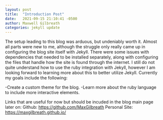 ```yaml
---
layout: post
title:  "Introduction Post"
date:   2021-09-15 21:10:41 -0500
author: Maxwell Gilbreath
categories: jekyll update
---
```

The setup leading to this blog was arduous, but undeniably worth it. Almost all parts were new to me, although the struggle only really came up in configuring the blog site itself with Jekyll. There were some issues with dependencies that needed to be installed separately, along with configuring the files that handle how the site is found through the internet. I still do not quite understand how to use the ruby integration with Jekyll, however I am looking forward to learning more about this to better utilize Jekyll. Currently my goals include the following:

  -Create a custom theme for the blog.
  -Learn more about the ruby language to include more interactive elements.

Links that are useful for now but should be incuded in the blog main page later on:
Github: https://github.com/MaxGilbreath
Personal Site: https://maxgilbreath.github.io/

